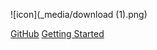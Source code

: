 ![icon](_media/download (1).png)



[GitHub](https://github.com/michaelcurrin/docsify-template/)
[Getting Started](#docsify-template)
